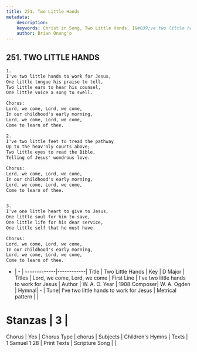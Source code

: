 ```yaml
---
title: 251. Two Little Hands
metadata:
    description: 
    keywords: Christ in Song, Two Little Hands, I&#039;ve two little hands to work for Jesus, Lord, we come, Lord, we come
    author: Brian Onang'o
---
```



## 251. TWO LITTLE HANDS

```txt
1.
I've two little hands to work for Jesus,
One little tongue his praise to tell,
Two little ears to hear his counsel,
One little voice a song to swell.

Chorus:
Lord, we come, Lord, we come,
In our childhood's early morning,
Lord, we come, Lord, we come,
Come to learn of thee.

2.
I've two little feet to tread the pathway
Up to the heav'nly courts above;
Two little eyes to read the Bible,
Telling of Jesus' wondrous love. 

Chorus:
Lord, we come, Lord, we come,
In our childhood's early morning,
Lord, we come, Lord, we come,
Come to learn of thee.


3.
I've one little heart to give to Jesus,
One little soul for him to save,
One little life for his dear service,
One little self that he must have. 

Chorus:
Lord, we come, Lord, we come,
In our childhood's early morning,
Lord, we come, Lord, we come,
Come to learn of thee.

```

- |   -  |
-------------|------------|
Title | Two Little Hands |
Key | D Major |
Titles | Lord, we come, Lord, we come |
First Line | I&#039;ve two little hands to work for Jesus |
Author | W. A. O.
Year | 1908
Composer| W. A. Ogden |
Hymnal|  - |
Tune| I&#039;ve two little hands to work for Jesus |
Metrical pattern | |
# Stanzas | 3 |
Chorus | Yes |
Chorus Type | chorus |
Subjects | Children's Hymns |
Texts | 1 Samuel 1:28 |
Print Texts | 
Scripture Song |  |
  
